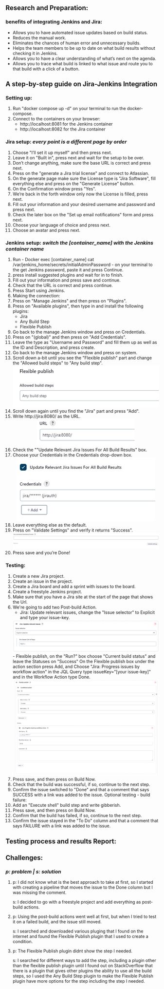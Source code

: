 ## Research and Preparation:
### benefits of integrating Jenkins and Jira:
-	Allows you to have automated issue updates based on build status.
-	Reduces the manual work.
-	Eliminates the chances of human error and unnecessary builds.
-	Helps the team members to be up to date on what build results without checking it in Jenkins.
-	Allows you to have a clear understanding of what’s next on the agenda.
-   Allows you to trace what build is linked to what issue and route you to that build with a click of a button.


## A step-by-step guide on Jira-Jenkins Integration

### Setting up:
1. Run "docker compose up -d" on your terminal to run the docker-compose.
2. Connect to the containers on your browser:
    - http://localhost:8081 for the Jenkins container
    - http://localhost:8082 for the Jira container


### Jira setup: *every point is a different page by order*
1.	Choose "I’ll set it up myself" and then press next.
2.	Leave it on "Built in", press next and wait for the setup to be over.
3.	Don’t change anything, make sure the base URL is correct and press next.
4.	Press on the "generate a Jira trial license" and connect to Atlassian.
5.	On the generate page make sure the License type is "Jira Software", fill everything else and press on the "Generate License" button.
6.	On the Confirmation window press "Yes".
7.	We’re back in the forth window only now the License is filled, press next.
8.	Fill out your information and your desired username and password and press next.
9.	Check the later box on the "Set up email notifications" form and press next.
10.	 Choose your language of choice and press next.
11.	 Choose an avatar and press next.


### Jenkins setup: *switch the [container_name] with the Jenkins container name*
1.	Run - Docker exec [container_name] cat /var/jenkins_home/secrets/initialAdminPassword - on your terminal to the get Jenkins password,
    paste it and press Continue.
2.	press install suggested plugins and wait for in to finish.
3.	Fill out your information and press save and continue.
4.	Check that the URL is correct and press continue.
5.	Press Start using Jenkins.
6. Making the connection:
7.	Press on "Manage Jenkins" and then press on "Plugins".
8.	Press on "Available plugins", then type in and install the following plugins:
    -   Jira
    -   Any Build Step
    -   Flexible Publish
9.	Go back to the manage Jenkins window and press on Credentials.
10.	Press on "(global)" and then press on "Add Credentials".
11.	Leave the type as "Username and Password" and fill them up as well as the ID and Description, and press create.
12.	Go back to the manage Jenkins window and press on system.
13. Scroll down a-bit until you see the "Flexible publish" part and change the "Allowed build steps" to "Any build step".
    <div align="center"><img src="/Images/publish.png" alt="flexible publish"></div>
14.	Scroll down again until you find the "Jira" part and press "Add".
15.	Write http://jira:8080/ as the URL.
    <div align="center"><img src="/Images/URL.png" alt="Jira URL"></div>
16. Check the ""Update Relevant Jira Issues For All Build Results" box.
17.	Choose your Credentials in the Credentials drop-down box.
    <div align="center"><img src="/Images/checkbox&cred.png" alt="checkbox&cred"></div>
18. Leave everything else as the default.
19.	Press on "Validate Settings" and verify it returns "Success".
    <div align="center"><img src="/Images/save&validate.png" alt="checkbox&cred"></div>
20.	 Press save and you’re Done!


### Testing:
1.	Create a new Jira project.
2.	Create an issue in the project.
3.	Create a Jira board and add a sprint with issues to the board.
4.	Create a freestyle Jenkins project.
5.	Make sure that you have a Jira site at the start of the page that shows the Url.
6.  We're going to add two Post-build Action.
    -   Jira: Update relevant issues, change the "Issue selector" to Explicit and type your issue-key.
    <div align="center"><img src="/Images/comment.png" alt="Jira: Update relevant issues"></div>
    -   Flexible publish, on the "Run?" box choose "Current build status" and leave the Statuses on "Success"
        On the Flexible publish box under the action section press Add, and Choose "Jira: Progress issues by workflow action"
        in the JQL Query type issueKey="[your issue-key]" and in the Workflow Action type Done.
    <div align="center"><img src="/Images/together.png" alt="workflow"></div>
6.	Press save, and then press on Build Now.
7.	Check that the build was successful, if so, continue to the next step.
8.	Confirm the issue switched to "Done" and that a comment that says SUCCESS with a link was added to the issue.
Optional testing - build failure:
9.  Add an "Execute shell" build step and write gibberish.
10. Press save, and then press on Build Now.
11. Confirm that the build has failed, if so, continue to the next step.
12. Confirm the issue stayed in the "To Do" column and that a comment that says FAILURE with a link was added to the issue.



## Testing process and results Report:




## Challenges:
### *p: problem | s: solution*
1.  p: I did not know what is the best approach to take at first, so I started with creating a pipeline that moves the issue to the Done
    column but I was missing the comment.

    s: I decided to go with a freestyle project and add everything as post-build actions.
    
2.  p: Using the post-build actions went well at first, but when I tried to test it on a failed build, and the issue still moved.

    s: I searched and downloaded various pluging that I found on the internet and found the Flexible Publish plugin that I used to create a condition.

3.  p: The Flexible Publish plugin didnt show the step I needed.

    s: I searched for different ways to add the step, including a plugin other than the flexible publish plugin until I found out on StackOverflow that there is a plugin that gives other plugins the ability to use all the build steps, so I used the Any Build Step           plugin to make the Flexible Publish plugin have more options for the step including the step I needed.
